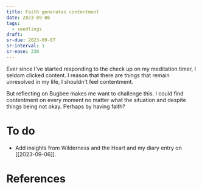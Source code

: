 ```yaml
---
title: Faith generates contentment
date: 2023-09-06
tags:
  - seedlings
draft:
sr-due: 2023-09-07
sr-interval: 1
sr-ease: 230
---
```

Ever since I've started responding to the check up on my meditation timer, I seldom clicked content. I reason that there are things that remain unresolved in my life, I shouldn't feel contentment.

But reflecting on Bugbee makes me want to challenge this. I could find contentment on every moment no matter what the situation and despite things being not okay. Perhaps by having faith?

# To do

- Add insights from Wilderness and the Heart and my diary entry on [[2023-09-06]].

# References